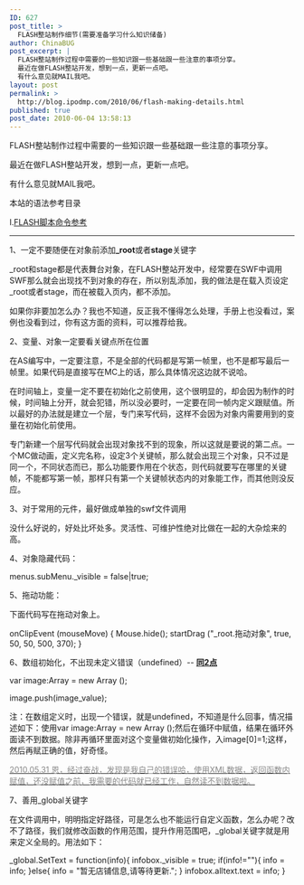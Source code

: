 ```yaml
---
ID: 627
post_title: >
  FLASH整站制作细节(需要准备学习什么知识储备)
author: ChinaBUG
post_excerpt: |
  FLASH整站制作过程中需要的一些知识跟一些基础跟一些注意的事项分享。
  最近在做FLASH整站开发，想到一点，更新一点吧。
  有什么意见就MAIL我吧。
layout: post
permalink: >
  http://blog.ipodmp.com/2010/06/flash-making-details.html
published: true
post_date: 2010-06-04 13:58:13
---
```

FLASH整站制作过程中需要的一些知识跟一些基础跟一些注意的事项分享。

最近在做FLASH整站开发，想到一点，更新一点吧。

有什么意见就MAIL我吧。

本站的语法参考目录

I.<a title="永久链接到：FLASH脚本命令参考" href="http://blog.ipodmp.com/archives/flash-script-command-reference/" rel="bookmark">FLASH脚本命令参考</a>

---------------------------------

1、一定不要随便在对象前添加<strong>_root</strong>或者<strong>stage</strong>关键字

_root和stage都是代表舞台对象，在FLASH整站开发中，经常要在SWF中调用SWF那么就会出现找不到对象的存在，所以别乱添加，我的做法是在载入页设定_root或者stage，而在被载入页内，都不添加。

如果你非要加怎么办？我也不知道，反正我不懂得怎么处理，手册上也没看过，案例也没看到过，你有这方面的资料，可以推荐给我。

2、变量、对象一定要看关键点所在位置

在AS编写中，一定要注意，不是全部的代码都是写第一帧里，也不是都写最后一帧里。如果代码是直接写在MC上的话，那么具体情况这边就不说哈。

在时间轴上，变量一定不要在初始化之前使用，这个很明显的，却会因为制作的时候，时间轴上分开，就会犯错，所以没必要时，一定要在同一帧内定义跟赋值。所以最好的办法就是建立一个层，专门来写代码，这样不会因为对象内需要用到的变量在初始化前使用。

专门新建一个层写代码就会出现对象找不到的现象，所以这就是要说的第二点。一个MC做动画，定义完名称，设定3个关键帧，那么就会出现三个对象，只不过是同一个，不同状态而已，那么功能要作用在个状态，则代码就要写在哪里的关键帧，不能都写第一帧，那样只有第一个关键帧状态内的对象能工作，而其他则没反应。

3、对于常用的元件，最好做成单独的swf文件调用

没什么好说的，好处比坏处多。灵活性、可维护性绝对比做在一起的大杂烩来的高。

4、对象隐藏代码：

menus.subMenu._visible = false|true;

5、拖动功能：

下面代码写在拖动对象上。

onClipEvent (mouseMove)
{
Mouse.hide();
startDrag ("_root.拖动对象", true, 50, 50, 500, 370);
}

6、数组初始化，不出现未定义错误（undefined）-- <span style="text-decoration: underline;"><strong>同2点</strong></span>

var image:Array = new Array ();

image.push(image_value);

注：在数组定义时，出现一个错误，就是undefined，不知道是什么回事，情况描述如下：使用var image:Array = new Array ();然后在循环中赋值，结果在循环外面读不到数据。除非再循环里面对这个变量做初始化操作，入image[0]=1;这样，然后再赋正确的值，好奇怪。

<span style="text-decoration: underline;"><span style="color: #888888;">2010.05.31 恩，经过奋战，发现是我自己的错误哈，使用XML数据，返回函数内赋值，还没赋值之前，我需要的代码就已经工作，自然读不到数据啦。</span></span>

7、善用_global关键字

在文件调用中，明明指定好路径，可是怎么也不能运行自定义函数，怎么办呢？改不了路径，我们就修改函数的作用范围，提升作用范围吧，_global关键字就是用来定义全局的。用法如下：

_global.SetText = function(info){
infobox._visible = true;
if(info!=""){
info = info;
}else{
info = "暂无店铺信息,请等待更新.";
}
infobox.alltext.text = info;
}